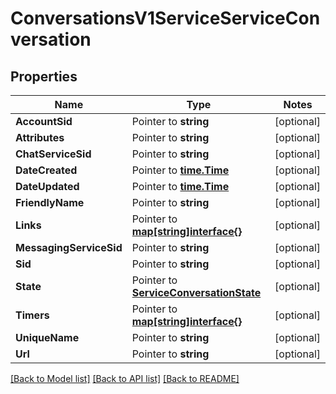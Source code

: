 # ConversationsV1ServiceServiceConversation

## Properties
Name | Type | Notes
------------ | ------------- | -------------
**AccountSid** | Pointer to **string** | [optional] 
**Attributes** | Pointer to **string** | [optional] 
**ChatServiceSid** | Pointer to **string** | [optional] 
**DateCreated** | Pointer to [**time.Time**](time.Time.md) | [optional] 
**DateUpdated** | Pointer to [**time.Time**](time.Time.md) | [optional] 
**FriendlyName** | Pointer to **string** | [optional] 
**Links** | Pointer to [**map[string]interface{}**](.md) | [optional] 
**MessagingServiceSid** | Pointer to **string** | [optional] 
**Sid** | Pointer to **string** | [optional] 
**State** | Pointer to [**ServiceConversationState**](service_conversation_state.md) | [optional] 
**Timers** | Pointer to [**map[string]interface{}**](.md) | [optional] 
**UniqueName** | Pointer to **string** | [optional] 
**Url** | Pointer to **string** | [optional] 

[[Back to Model list]](../README.md#documentation-for-models) [[Back to API list]](../README.md#documentation-for-api-endpoints) [[Back to README]](../README.md)


